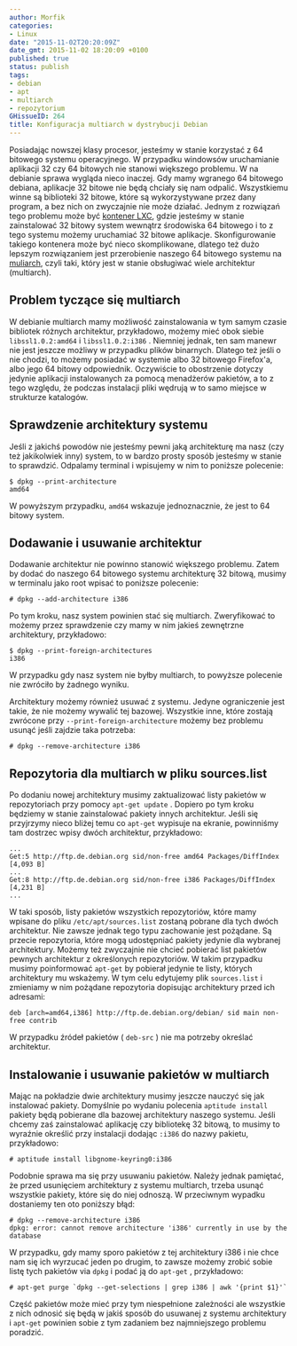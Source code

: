 ```yaml
---
author: Morfik
categories:
- Linux
date: "2015-11-02T20:20:09Z"
date_gmt: 2015-11-02 18:20:09 +0100
published: true
status: publish
tags:
- debian
- apt
- multiarch
- repozytorium
GHissueID: 264
title: Konfiguracja multiarch w dystrybucji Debian
---
```


Posiadając nowszej klasy procesor, jesteśmy w stanie korzystać z 64 bitowego systemu operacyjnego. W
przypadku windowsów uruchamianie aplikacji 32 czy 64 bitowych nie stanowi większego problemu. W na
debianie sprawa wygląda nieco inaczej. Gdy mamy wgranego 64 bitowego debiana, aplikacje 32 bitowe
nie będą chciały się nam odpalić. Wszystkiemu winne są biblioteki 32 bitowe, które są wykorzystywane
przez dany program, a bez nich on zwyczajnie nie może działać. Jednym z rozwiązań tego problemu może
być [kontener LXC][1], gdzie jesteśmy w stanie zainstalować 32 bitowy system wewnątrz środowiska 64
bitowego i to z tego systemu możemy uruchamiać 32 bitowe aplikacje. Skonfigurowanie takiego
kontenera może być nieco skomplikowane, dlatego też dużo lepszym rozwiązaniem jest przerobienie
naszego 64 bitowego systemu na [muliarch][2], czyli taki, który jest w stanie obsługiwać wiele
architektur (multiarch).

<!--more-->
## Problem tyczące się multiarch

W debianie multiarch mamy możliwość zainstalowania w tym samym czasie bibliotek różnych architektur,
przykładowo, możemy mieć obok siebie `libssl1.0.2:amd64` i `libssl1.0.2:i386` . Niemniej jednak, ten
sam manewr nie jest jeszcze możliwy w przypadku plików binarnych. Dlatego też jeśli o nie chodzi, to
możemy posiadać w systemie albo 32 bitowego Firefox'a, albo jego 64 bitowy odpowiednik. Oczywiście
to obostrzenie dotyczy jedynie aplikacji instalowanych za pomocą menadżerów pakietów, a to z tego
względu, że podczas instalacji pliki wędrują w to samo miejsce w strukturze katalogów.

## Sprawdzenie architektury systemu

Jeśli z jakichś powodów nie jesteśmy pewni jaką architekturę ma nasz (czy też jakikolwiek inny)
system, to w bardzo prosty sposób jesteśmy w stanie to sprawdzić. Odpalamy terminal i wpisujemy w
nim to poniższe polecenie:

    $ dpkg --print-architecture
    amd64

W powyższym przypadku, `amd64` wskazuje jednoznacznie, że jest to 64 bitowy system.

## Dodawanie i usuwanie architektur

Dodawanie architektur nie powinno stanowić większego problemu. Zatem by dodać do naszego 64 bitowego
systemu architekturę 32 bitową, musimy w terminalu jako root wpisać to poniższe polecenie:

    # dpkg --add-architecture i386

Po tym kroku, nasz system powinien stać się multiarch. Zweryfikować to możemy przez sprawdzenie czy
mamy w nim jakieś zewnętrzne architektury, przykładowo:

    $ dpkg --print-foreign-architectures
    i386

W przypadku gdy nasz system nie byłby multiarch, to powyższe polecenie nie zwróciło by żadnego
wyniku.

Architektury możemy również usuwać z systemu. Jedyne ograniczenie jest takie, że nie możemy wywalić
tej bazowej. Wszystkie inne, które zostają zwrócone przy `--print-foreign-architecture` możemy bez
problemu usunąć jeśli zajdzie taka potrzeba:

    # dpkg --remove-architecture i386

## Repozytoria dla multiarch w pliku sources.list

Po dodaniu nowej architektury musimy zaktualizować listy pakietów w repozytoriach przy pomocy
`apt-get update` . Dopiero po tym kroku będziemy w stanie zainstalować pakiety innych architektur.
Jeśli się przyjrzymy nieco bliżej temu co `apt-get` wypisuje na ekranie, powinniśmy tam dostrzec
wpisy dwóch architektur, przykładowo:

    ...
    Get:5 http://ftp.de.debian.org sid/non-free amd64 Packages/DiffIndex [4,093 B]
    ...
    Get:8 http://ftp.de.debian.org sid/non-free i386 Packages/DiffIndex [4,231 B]
    ...

W taki sposób, listy pakietów wszystkich repozytoriów, które mamy wpisane do pliku
`/etc/apt/sources.list` zostaną pobrane dla tych dwóch architektur. Nie zawsze jednak tego typu
zachowanie jest pożądane. Są przecie repozytoria, które mogą udostępniać pakiety jedynie dla
wybranej architektury. Możemy też zwyczajnie nie chcieć pobierać list pakietów pewnych architektur z
określonych repozytoriów. W takim przypadku musimy poinformować `apt-get` by pobierał jedynie te
listy, których architektury mu wskażemy. W tym celu edytujemy plik `sources.list` i zmieniamy w nim
pożądane repozytoria dopisując architektury przed ich adresami:

    deb [arch=amd64,i386] http://ftp.de.debian.org/debian/ sid main non-free contrib

W przypadku źródeł pakietów ( `deb-src` ) nie ma potrzeby określać architektur.

## Instalowanie i usuwanie pakietów w multiarch

Mając na pokładzie dwie architektury musimy jeszcze nauczyć się jak instalować pakiety. Domyślnie po
wydaniu polecenia `aptitude install` pakiety będą pobierane dla bazowej architektury naszego
systemu. Jeśli chcemy zaś zainstalować aplikację czy bibliotekę 32 bitową, to musimy to wyraźnie
określić przy instalacji dodając `:i386` do nazwy pakietu, przykładowo:

    # aptitude install libgnome-keyring0:i386

Podobnie sprawa ma się przy usuwaniu pakietów. Należy jednak pamiętać, że przed usunięciem
architektury z systemu multiarch, trzeba usunąć wszystkie pakiety, które się do niej odnoszą. W
przeciwnym wypadku dostaniemy ten oto poniższy błąd:

    # dpkg --remove-architecture i386
    dpkg: error: cannot remove architecture 'i386' currently in use by the database

W przypadku, gdy mamy sporo pakietów z tej architektury i386 i nie chce nam się ich wyrzucać jeden
po drugim, to zawsze możemy zrobić sobie listę tych pakietów via `dpkg` i podać ją do `apt-get` ,
przykładowo:

    # apt-get purge `dpkg --get-selections | grep i386 | awk '{print $1}'`

Część pakietów może mieć przy tym niespełnione zależności ale wszystkie z nich odnosić się będą w
jakiś sposób do usuwanej z systemu architektury i `apt-get` powinien sobie z tym zadaniem bez
najmniejszego problemu poradzić.


[1]: /post/konfiguracja-kontenerow-lxc/
[2]: https://wiki.debian.org/Multiarch
